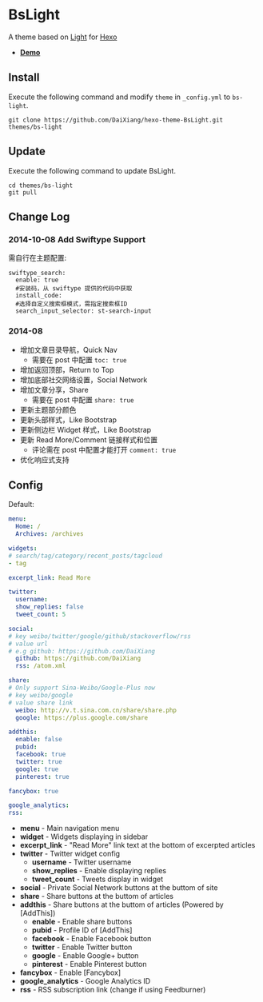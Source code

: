 BsLight
==================

A theme based on [Light](https://github.com/hexojs/hexo-theme-light) for [Hexo](http://hexo.io)

- **[Demo](http://deffi.info)**

## Install

Execute the following command and modify `theme` in `_config.yml` to `bs-light`.

```
git clone https://github.com/DaiXiang/hexo-theme-BsLight.git themes/bs-light
```

## Update

Execute the following command to update BsLight.

```
cd themes/bs-light
git pull
```

## Change Log

### 2014-10-08 Add Swiftype Support
需自行在主题配置:
```
swiftype_search:
  enable: true
  #安装码，从 swiftype 提供的代码中获取
  install_code:
  #选择自定义搜索框模式，需指定搜索框ID
  search_input_selector: st-search-input
```

### 2014-08
- 增加文章目录导航，Quick Nav
  - 需要在 post 中配置 ```toc: true```
- 增加返回顶部，Return to Top
- 增加底部社交网络设置，Social Network
- 增加文章分享，Share
  - 需要在 post 中配置 ```share: true```
- 更新主题部分颜色
- 更新头部样式，Like Bootstrap
- 更新侧边栏 Widget 样式，Like Bootstrap
- 更新 Read More/Comment 链接样式和位置
  - 评论需在 post 中配置才能打开 ```comment: true```
- 优化响应式支持

## Config

Default:

``` yaml
menu:
  Home: /
  Archives: /archives

widgets:
# search/tag/category/recent_posts/tagcloud
- tag

excerpt_link: Read More

twitter:
  username:
  show_replies: false
  tweet_count: 5

social:
# key weibo/twitter/google/github/stackoverflow/rss
# value url
# e.g github: https://github.com/DaiXiang
  github: https://github.com/DaiXiang
  rss: /atom.xml

share:
# Only support Sina-Weibo/Google-Plus now
# key weibo/google
# value share link
  weibo: http://v.t.sina.com.cn/share/share.php
  google: https://plus.google.com/share

addthis:
  enable: false
  pubid:
  facebook: true
  twitter: true
  google: true
  pinterest: true

fancybox: true

google_analytics:
rss:
```

- **menu** - Main navigation menu
- **widget** - Widgets displaying in sidebar
- **excerpt_link** - "Read More" link text at the bottom of excerpted articles
- **twitter** - Twitter widget config
  - **username** - Twitter username
  - **show_replies** - Enable displaying replies
  - **tweet_count** - Tweets display in widget
- **social** - Private Social Network buttons at the buttom of site
- **share** - Share buttons at the buttom of articles
- **addthis** - Share buttons at the buttom of articles (Powered by [AddThis])
  - **enable** - Enable share buttons
  - **pubid** - Profile ID of [AddThis]
  - **facebook** - Enable Facebook button
  - **twitter** - Enable Twitter button
  - **google** - Enable Google+ button
  - **pinterest** - Enable Pinterest button
- **fancybox** - Enable [Fancybox]
- **google_analytics** - Google Analytics ID
- **rss** - RSS subscription link (change if using Feedburner)